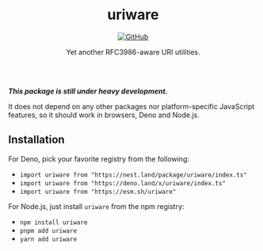 <div align="center"><br><br>

# uriware

[![GitHub](https://img.shields.io/github/license/yuhr/uriware?color=%231e2327)](LICENSE)

Yet another RFC3986-aware URI utilities.

<br><br></div>

**_This package is still under heavy development._**

It does not depend on any other packages nor platform-specific JavaScript features, so it should work in browsers, Deno and Node.js.

## Installation

For Deno, pick your favorite registry from the following:

- `import uriware from "https://nest.land/package/uriware/index.ts"`
- `import uriware from "https://deno.land/x/uriware/index.ts"`
- `import uriware from "https://esm.sh/uriware"`

For Node.js, just install `uriware` from the npm registry:

- `npm install uriware`
- `pnpm add uriware`
- `yarn add uriware`